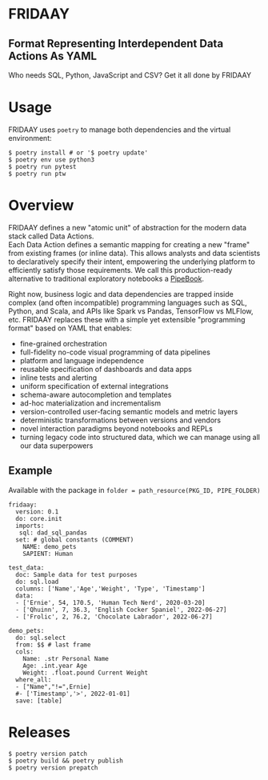 # FRIDAAY
## Format Representing Interdependent Data Actions As YAML

Who needs SQL, Python, JavaScript and CSV?
Get it all done by FRIDAAY

# Usage
FRIDAAY uses `poetry` to manage both dependencies and the virtual environment:
```
$ poetry install # or '$ poetry update'
$ poetry env use python3
$ poetry run pytest
$ poetry run ptw
```

# Overview

FRIDAAY defines a new "atomic unit" of abstraction for the modern data stack called Data Actions.  
Each Data Action defines a semantic mapping for creating a new "frame" from existing frames (or inline data).
This allows analysts and data scientists to declaratively specify their intent, empowering the underlying platform to efficiently satisfy those requirements. We call this production-ready alternative to traditional exploratory notebooks a [PipeBook](https://ihack.us/2022/06/30/pipebook-yml-reimagining-notebooks-as-resilient-data-pipelines/).

Right now, business logic and data dependencies are trapped inside complex (and often incompatible) programming languages such as SQL, Python, and Scala, and APIs like Spark vs Pandas, TensorFlow vs MLFlow, etc. FRIDAAY replaces these with a simple yet extensible "programming format" based on YAML that enables:
- fine-grained orchestration
- full-fidelity no-code visual programming of data pipelines
- platform and language independence
- reusable specification of dashboards and data apps  
- inline tests and alerting
- uniform specification of external integrations
- schema-aware autocompletion and templates
- ad-hoc materialization and incrementalism
- version-controlled user-facing semantic models and metric layers
- deterministic transformations between versions and vendors
- novel interaction paradigms beyond notebooks and REPLs
- turning legacy code into structured data, which we can manage using all our data superpowers

## Example
Available with the package in `folder = path_resource(PKG_ID, PIPE_FOLDER)`
```
fridaay:
  version: 0.1
  do: core.init
  imports:
   sql: dad_sql_pandas
  set: # global constants (COMMENT)
    NAME: demo_pets
    SAPIENT: Human

test_data:
  doc: Sample data for test purposes
  do: sql.load
  columns: ['Name','Age','Weight', 'Type', 'Timestamp']
  data:
  - ['Ernie', 54, 170.5, 'Human Tech Nerd', 2020-03-20]
  - ['Qhuinn', 7, 36.3, 'English Cocker Spaniel', 2022-06-27]
  - ['Frolic', 2, 76.2, 'Chocolate Labrador', 2022-06-27]

demo_pets:
  do: sql.select
  from: $$ # last frame
  cols:
    Name: .str Personal Name
    Age: .int.year Age
    Weight: .float.pound Current Weight
  where_all:
  - ["Name","!=",Ernie]
  #- ['Timestamp','>', 2022-01-01]
  save: [table]
```

# Releases
```
$ poetry version patch
$ poetry build && poetry publish
$ poetry version prepatch
```
